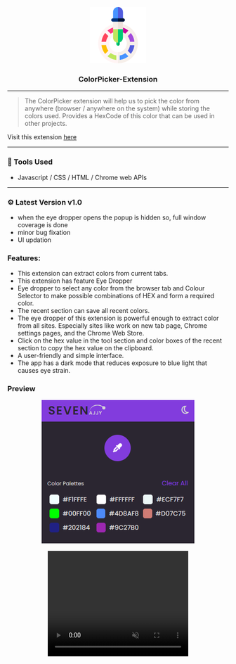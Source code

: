  <p align="center">
  <img src="./icons/icon128.png"/>
  <h3 align="center">ColorPicker-Extension</h3>
</p>

----
> The ColorPicker extension will help us to pick the color from anywhere (browser / anywhere on the system) while storing the colors used. Provides a HexCode of this color that can be used in other projects.

Visit this extension  <a href="https://sevenajjy.github.io/ColorPicker-Extension/">here</a>
</br>


----

### :wrench: Tools Used
- Javascript / CSS / HTML / Chrome web APIs

-----

### ⚙️ Latest Version v1.0
- when the eye dropper opens the popup is hidden so, full window coverage is done
- minor bug fixation
- UI updation

### Features:<br>
- This extension can extract colors from current tabs.
- This extension has feature Eye Dropper 
- Eye dropper to select any color from the browser tab and Colour Selector to make possible combinations of HEX and form a required color.
- The recent section can save all recent colors.
- The eye dropper of this extension is powerful enough to extract color from all sites. Especially sites like work on new tab page,
Chrome settings pages, and the Chrome Web Store.
- Click on the hex value in the tool section and color boxes of the recent section to copy the hex value on the clipboard.
- A user-friendly and simple interface.
-  The app has a dark mode that reduces exposure to blue light that causes eye strain.

### Preview
 <p align="center">
  <img src="/icons/colorPicker_ext.PNG"/>
</p>
 <p align="center">
    <video width="320" height="240" autoplay muted>
        <source src="./icons/readme.mp4" type="video/mp4">
        <source src="./icons/readme.ogg" type="video/ogg">
  </video>
</p>

